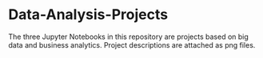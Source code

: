 # Data-Analysis-Projects
The three Jupyter Notebooks in this repository are projects based on big data and business analytics. Project descriptions are attached as png files.
